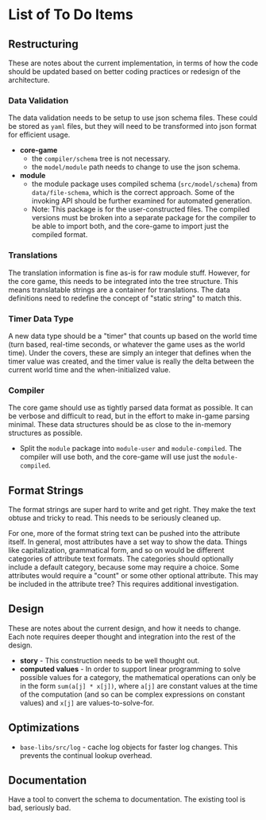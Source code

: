 # List of To Do Items


## Restructuring

These are notes about the current implementation, in terms of how the code should be updated based on better coding practices or redesign of the architecture.


### Data Validation

The data validation needs to be setup to use json schema files.  These could be stored as `yaml` files, but they will need to be transformed into json format for efficient usage.

* **core-game**
    * the `compiler/schema` tree is not necessary.
    * the `model/module` path needs to change to use the json schema.
* **module**
    * the module package uses compiled schema (`src/model/schema`) from `data/file-schema`, which is the correct approach.  Some of the invoking API should be further examined for automated generation.
    * Note: This package is for the user-constructed files.  The compiled versions must be broken into a separate package for the compiler to be able to import both, and the core-game to import just the compiled format.


### Translations

The translation information is fine as-is for raw module stuff.  However, for the core game, this needs to be integrated into the tree structure.  This means translatable strings are a container for translations.  The data definitions need to redefine the concept of "static string" to match this.


### Timer Data Type

A new data type should be a "timer" that counts up based on the world time (turn based, real-time seconds, or whatever the game uses as the world time).  Under the covers, these are simply an integer that defines when the timer value was created, and the timer value is really the delta between the current world time and the when-initialized value.


### Compiler

The core game should use as tightly parsed data format as possible.  It can be verbose and difficult to read, but in the effort to make in-game parsing minimal.  These data structures should be as close to the in-memory structures as possible.

* Split the `module` package into `module-user` and `module-compiled`.  The compiler will use both, and the core-game will use just the `module-compiled`.


## Format Strings

The format strings are super hard to write and get right.  They make the text obtuse and tricky to read.  This needs to be seriously cleaned up.

For one, more of the format string text can be pushed into the attribute itself.  In general, most attributes have a set way to show the data.  Things like capitalization, grammatical form, and so on would be different categories of attribute text formats.  The categories should optionally include a default category, because some may require a choice.  Some attributes would require a "count" or some other optional attribute.  This may be included in the attribute tree?  This requires additional investigation.


## Design

These are notes about the current design, and how it needs to change.  Each note requires deeper thought and integration into the rest of the design.

* **story** - This construction needs to be well thought out.
* **computed values** - In order to support linear programming to solve possible values for a category, the mathematical operations can only be in the form `sum(a[j] * x[j])`, where `a[j]` are constant values at the time of the computation (and so can be complex expressions on constant values) and `x[j]` are values-to-solve-for.


## Optimizations

* `base-libs/src/log` - cache log objects for faster log changes.  This prevents the continual lookup overhead.


## Documentation

Have a tool to convert the schema to documentation.  The existing tool is bad, seriously bad.
